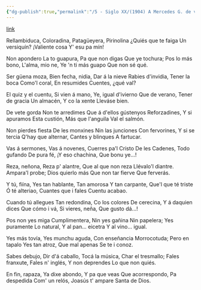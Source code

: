 ```yaml
---
{"dg-publish":true,"permalink":"/5 - Siglo XX/(1904) A Mercedes G. de valle/","tags":["#Siglo_20","central","a1904","José_Fernández_Quevedo_y_Llanos","escrito","Llanera","poema"]}
---
```


[link](https://prensahistorica.mcu.es/i18n/catalogo_imagenes/grupo.do?path=1004563495)

Rellambiduca,
Coloradina,
Patagüeyera,
Pirinolina
¿Quiés que te faiga
Un versiquín?
¡Valiente cosa
Y' esu pa mín!

Non apondero
La to guapura,
Pa que non digas
Que ye tochura;
Pos lo más bono,
L'alma, mio ne,
Ye 'n ti más guapo
Que non sé qué.

Ser güena moza,
Bien fecha, nidia,
Dar á la nieve
Rabies d'invidia,
Tener la boca
Como'l coral,
En resumides
Cuentes, ¿qué val?

El quiz y el cuentu,
Si vien á mano,
Ye, igual d'ivierno
Que de verano,
Tener de gracia
Un almacén,
Y co la xente
Lleváse bien.

De vete gorda
Non te arredimes
Que á d'ellos gústenyos
Reforzadines,
Y si apuramos
Esta custión,
Más que l'anguila
Val el salmón.

Non pìerdes fiesta
De les monxines
Nin las junciones
Con fervorines,
Y si se tercia
Q'hay que alternar,
Cantes y blinques
A fartucar.

Vas á sermones,
Vas á novenes,
Cuerres pa'l Cristo
De les Cadenes,
Todo gufando
De pura fé,
¡Y eso chachina,
Que bonu ye...!

Reza, neñona,
Reza p' alantre,
Que al que non reza
Llévalo'l diantre.
Ampara'l probe;
Dios quierlo más
Que non tar fierve
Que ferverás.

Y tú, fiína,
Yes tan hablante,
Tan amorosa
Y tan carpante,
Que'l que té triste
Ó té alteriao,
Cuantes que i fales
Cuentu acabao.

Cuando tú allegues
Tan redondina,
Co los colores
De cerecina,
Y á daquien dices
Que cómo i vá,
Si vieres, neña,
Que gusto dá...!

Pos non yes miga
Cumplimentera,
Nin yes gañina
Nin papelera;
Yes puramente
Lo natural,
Y al pan... eicetra
Y al vino... igual.

Yes más tovía,
Yes munchu aguda,
Con enseñancia
Morrocotuda;
Pero en tapalo
Yes tan atroz,
Que mal apenas
Se te i conoz.

Sabes debujo,
Dir d'á caballo,
Tocá la música,
Char el tresmallo;
Fales franxute,
Fales n' inglés,
Y non deprendes
Lo que non quiés.

En fin, rapaza,
Ya dixe abondo,
Y pa que veas 
Que acorrespondo,
Pa despedida
Com' un relós,
Joasús t' ampare
Santa de Dios.
